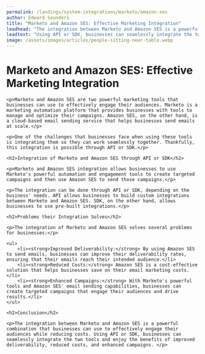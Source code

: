 ```yaml
---
permalink: /landings/system-integrations/marketo/amazon-ses
author: Edward Saunders
title: "Marketo and Amazon SES: Effective Marketing Integration"
leadhead: "The integration between Marketo and Amazon SES is a powerful combination that businesses can use to effectively engage their audiences while reducing costs"
leadtext: "Using API or SDK, businesses can seamlessly integrate the two tools and enjoy the benefits of improved deliverability, reduced costs, and enhanced campaigns."
image: /assets/images/articles/people-sitting-near-table.webp
---
```

<div class="arttext">    <h1>Marketo and Amazon SES: Effective Marketing Integration</h1>
    
    <p>Marketo and Amazon SES are two powerful marketing tools that businesses can use to effectively engage their audiences. Marketo is a marketing automation platform that provides businesses with tools to manage and optimize their campaigns. Amazon SES, on the other hand, is a cloud-based email sending service that helps businesses send emails at scale.</p>
    
    <p>One of the challenges that businesses face when using these tools is integrating them so they can work seamlessly together. Thankfully, this integration is possible through API or SDK.</p>
    
    <h2>Integration of Marketo and Amazon SES through API or SDK</h2>
    
    <p>Marketo and Amazon SES integration allows businesses to use Marketo's powerful automation and engagement tools to create targeted campaigns and then use Amazon SES to send those campaigns.</p>
    
    <p>The integration can be done through API or SDK, depending on the business' needs. API allows businesses to build custom integrations between Marketo and Amazon SES. SDK, on the other hand, allows businesses to use pre-built integrations.</p>
    
    <h2>Problems their Integration Solves</h2>
    
    <p>The integration of Marketo and Amazon SES solves several problems for businesses:</p>
    
    <ul>
        <li><strong>Improved Deliverability:</strong> By using Amazon SES to send emails, businesses can improve their deliverability rates, ensuring that their emails reach their intended audience.</li>
        <li><strong>Reduced Costs:</strong> Amazon SES is a cost-effective solution that helps businesses save on their email marketing costs. </li>
        <li><strong>Enhanced Campaigns:</strong> With Marketo's powerful tools and Amazon SES' email sending capabilities, businesses can create targeted campaigns that engage their audiences and drive results.</li>
    </ul>
    
    <h2>Conclusion</h2>
    
    <p>The integration between Marketo and Amazon SES is a powerful combination that businesses can use to effectively engage their audiences while reducing costs. Using API or SDK, businesses can seamlessly integrate the two tools and enjoy the benefits of improved deliverability, reduced costs, and enhanced campaigns. </p>
    
</div>